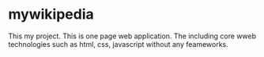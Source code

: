 # mywikipedia
This my project. This is one page web application. The including core wweb technologies such as html, css, javascript without any feameworks.
